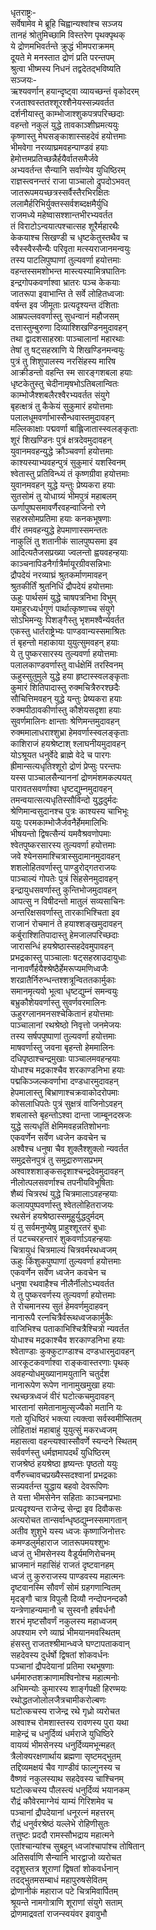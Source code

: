 धृतराष्ट्रः-  
सर्वेषामेव मे ब्रूहि चिह्वान्यश्वांश्च सञ्जय  
तानहं श्रोतुमिच्छामि विस्तरेण पृथक्पृथक्  
ये द्रोणमभिवर्तन्ते क्रुद्धं भीमपराक्रमम्  
दूयते मे मनस्तात द्रोणं प्रति परन्तपम्  
श्रुत्वा भीष्मस्य निधनं तद्वदेतद्भविष्यति  
सञ्जयः-  
ऋश्यवर्णान् हयान्दृष्ट्वा व्यायच्छन्तं वृकोदरम्  
रजताश्वस्ततश्शूरश्शैनेयस्सन्न्यवर्तत  
दर्शनीयास्तु काम्भोजाश्शुकपत्रपरिच्छदाः  
वहन्तो नकुलं युद्धे तावकाञ्शीघ्रमत्ययुः  
कृष्णास्तु मेघसङ्काशास्सहदेवं हयोत्तमाः  
भीमवेगा नरव्याघ्रमवहन्पाण्डवं हयाः  
हेमोत्तमप्रतिच्छन्नैर्हयैर्वातसमैर्जवे  
अभ्यवर्तन्त सैन्यानि सर्वाण्येव युधिष्ठिरम्  
राज्ञस्त्वनन्तरं राजा पाञ्चालो द्रुपदोऽभवत्  
जातरूपमयच्छत्रस्सर्वैस्तैरभिरक्षितः  
ललामैर्हरिभिर्युक्तस्सर्वशब्दक्षमैर्युधि  
राजमध्ये महेष्वासश्शान्तभीरभ्यवर्तत  
तं विराटोऽन्वयात्पश्चात्सह शूरैर्महारथैः  
केकयाश्च सिखण्डी च धृष्टकेतुस्तथैव च  
स्वैस्स्वैस्सैन्यैः परिवृता मत्स्यराजानमन्वयुः  
तस्य पाटलिपुष्पाणां तुल्यवर्णा हयोत्तमाः  
वहन्तस्समशोभन्त मास्त्यस्यामित्रघातिनः  
इन्द्रगोपकवर्णाश्वा भ्रातरः पञ्च केकयाः  
जातरूपा इवाभान्ति ते सर्वे लोहितध्वजाः  
वर्षन्त इव जीमूताः प्रत्यदृश्यन्त दंशिताः  
आम्रपल्लववर्णास्तु सुधन्वानं महौजसम्  
दत्तास्तुम्बुरुणा दिव्याश्शिखण्डिनमुदावहन्  
तथा द्वादशसाहस्राः पाञ्चालानां महारथाः  
तेषां तु षट्सहस्राणि ये शिखण्डिनमन्वयुः  
पुत्रं तु शिशुपालस्य नरसिंहस्य मारिष  
आक्रीडन्तो वहन्ति स्म सारङ्गशबला हयाः  
धृष्टकेतुस्तु चेदीनामृषभोऽतिबलान्वितः  
काम्भोजैश्शबलैरश्वैरभ्यवर्तत संयुगे  
बृहत्क्षत्रं तु कैकेयं सुकुमारं हयोत्तमाः  
पलालधूमवर्णाभास्सैन्धवास्तमुदावहन्  
मल्लिकाक्षाः पद्मवर्णा बाह्लिजातास्स्वलङ्कृताः  
शूरं शिखण्डिनः पुत्रं क्षत्रदेवमुदावहन्  
युवानमवहन्युद्धे क्रौञ्चवर्णा हयोत्तमाः  
काश्यस्याभ्यवहन्पुत्रं सुकुमारं यशस्विनम्  
श्वेतास्तु प्रतिविन्ध्यं तं कृष्णग्रीवा हयोत्तमाः  
युवानमवहन् युद्धे यन्तुः प्रेष्यकरा हयाः  
सुतसोमं तु योधाग्र्यं भीमपुत्रं महाबलम्  
ऊर्णापुष्पसमावर्णैरवहन्वाजिनो रणे  
सहस्रसोमप्रतिमा हयाः कनकभूषणाः  
वीरं तमवहन्युद्धे हेपमाणास्समन्ततः  
नाकुलिं तु शतानीकं सालपुष्पसमा इव  
आदित्यतैजसप्रख्या ज्वलन्तो ह्वयवहन्हयाः  
काञ्चनापिडनैर्गात्रैर्मायूरग्रीवसन्निभाः  
द्रौपदेयं नरव्याघ्रं श्रुतकर्माणमावहन्  
श्रुतकीर्तिं श्रुतनिधिं द्रौपदेयं हयोत्तमाः  
ऊहुः पार्थसमं युद्धे चाषपत्रनिभा विभुम्  
यमाहुरध्यर्धगुणं पार्थात्कृष्णाच्च संयुगे  
सोऽभिमन्युः पिशङ्गैस्तु भृशमश्वैर्न्यवर्तत  
एकस्तु धार्तराष्ट्रेभ्यः पाण्डवान्यस्समाश्रितः  
तं बृहन्तो महाकाया युयुत्सुमवहन् हयाः  
ये तु पुष्करसारस्य तुल्यवर्णा हयोत्तमाः  
पलालकाण्डवर्णास्तु वार्धक्षेमिं तरस्विनम्  
ऊहुस्सुतुमुले युद्धे हया हृष्टास्स्वलङ्कृताः  
कुमारं शितिपादास्तु रुक्मचित्रैरुरश्छदैः  
सौचित्तिमवहन् युद्धे यन्तुः प्रेष्यकरा हयाः  
रुक्मपीठावकीर्णास्तु कौशेयसदृशा हयाः  
सुवर्णमालिनः क्षान्ताः श्रेणिमन्तमुदावहन्  
रुक्ममालाधराश्शुभ्रा हेमवर्णास्स्वलङ्कृताः  
काशिराजं हयश्रेष्टाश् श्लाघनीयमुदावहन्  
योऽश्रूयत धनुर्वेदे ब्राह्मे वेदे च पारगः  
ह्रीमान्सत्यधृतिश्शूरो द्रोणं प्रेप्सुः परन्तपः  
यस्स पाञ्चालसैन्याननां द्रोणमंशमकल्पयत्  
पारावतसवर्णाश्वा धृष्टद्युम्नमुदावहन्  
तमन्वयात्सत्यधृतिस्सौविन्दो युद्धदुर्मदः  
श्रेणिमान्वसुदानश्च पुत्रः काश्यस्य चाभिभूः  
ययुः परमकाम्भोजैर्जवनैर्हेममालिभिः  
भीषयन्तो द्विषत्सैन्यं यमवैश्रवणोपमाः  
श्वेतपुष्करसारस्य तुल्यवर्णा हयोत्तमाः  
जवे श्येनसमाश्चित्रास्सुदामानमुदावहन्  
शशलोहितवर्णास्तु पाण्डुरोद्गतराजयः  
पाञ्चाल्यं गोपतेः पुत्रं सिंहसेनमुदावहन्  
इन्द्रायुधसवर्णास्तु कुन्तिभोजमुदावहन्  
आपत्सु न विषीदन्तो मातुलं सव्यसाचिनः  
अन्तरिक्षसवर्णास्तु तारकाभिश्चिता इव  
राजानं रोचमानं ते हयाश्शङ्खमुदावहन्  
कर्बुराश्शितिपादास्तु हेमजालपरिच्छदाः  
जारासन्धिं हयश्रेष्ठास्सहदेवमुपावहन्  
प्रभद्रकास्तु पाञ्चालाः षट्सहस्राउदायुधाः  
नानावर्णैर्हयैश्श्रेष्ठैर्हेमरूप्यमणिध्वजैः  
शरव्रातैर्निरुन्धन्तश्शत्रून्विततकार्मुकाः  
समानमृत्यवो भूत्वा धृष्टद्युम्नं समन्वयुः  
बभ्रुकौशेयवर्णास्तु सुवर्णवरमालिनः  
ऊहुरग्लानमनसश्चेकितानं हयोत्तमाः  
पाञ्चालानां रथश्रेष्ठो निवृत्तो जनमेजयः  
तस्य सर्षपपुष्पाणां तुल्यवर्णा हयोत्तमाः  
माषवर्णास्तु जवना बृहन्तो हेममालिनः  
दधिपृष्ठाश्चन्द्रमुखाः पाञ्चालमवहन्हयाः  
योधाश्च मद्रकाश्चैव शरकाण्डनिभा हयाः  
पद्मकिञ्जल्कवर्णाभा दण्डधारमुदावहन्  
हेपमालास्तु बिभ्राणाश्चक्रवाकोदरोपमाः  
कोसलाधिपतेः पुत्रं सुक्षत्रं वाजिनोऽवहन्  
शबलास्ते बृहन्तोऽश्वा दान्ता जाम्बूनदस्रजः  
युद्धे सत्यधृतिं क्षेमिमवहन्नतिशोभनाः  
एकवर्णेन सर्वेण ध्वजेन कवचेन च  
अश्वैश्च धनुषा चैव शुक्लैश्शुक्लो न्यवर्तत  
समुद्रसेनपुत्रं तु समुद्रारुणसप्रभम्  
अश्वाश्शशाङ्कसदृशाश्चन्द्रदेवमुदावहन्  
नीलोत्पलसवर्णाश्च तपनीयविभूषिताः  
शैब्यं चित्ररथं युद्धे चित्रमालाऽवहन्हयाः  
कलायपुष्पवर्णास्तु श्वेतलोहितराजयः  
रथसेनं हयश्रेष्ठास्समूहुर्युद्धदुर्मदम्  
यं तु सर्वमनुष्येषु प्राहुश्शूरतरं बुधाः  
तं पटच्चरहन्तारं शुकवर्णाऽवहन्हयाः  
चित्रायुधं चित्रमाल्यं चित्रवर्मरथध्वजम्  
ऊहुः किंशुकपुष्पाणां तुल्यवर्णा हयोत्तमाः  
एकवर्णेन सर्वेण ध्वजेन कवचेन च  
धनुषा रथवाहैश्च नीलैर्नीलोऽभ्यवर्तत  
ये तु पुष्करवर्णस्य तुल्यवर्णा हयोत्तमाः  
ते रोचमानस्य सुतं हेमवर्णमुदाहवन्  
नानारूपै रत्नचित्रैर्वरूथध्वजकार्मुकैः  
वाजिभिश्च पताकाभिश्चित्रैश्चित्रो न्यवर्तत  
योधाश्च मद्रकाश्चैव शरकाण्डनिभा हयाः  
श्वेताण्डाः कुक्कुटाण्डाश्च दण्डधारमुदावहन्  
आरकूटकवर्णाश्वा राङ्कवास्तरणाः पृथक्  
अवहन्योधमुख्यानामयुतानि चतुर्दश  
नानारूपेण रूपेण नानामुखमुखा हयाः  
रथच्छत्रध्वजं वीरं घटोत्कचमुदावहन्  
भारतानां समेतानामुत्सृज्यैको मतानि यः  
गतो युधिष्ठिरं भक्त्या त्यक्त्वा सर्वस्वमीप्सितम्  
लोहिताक्षं महाबाहुं युयुत्सुं मकरध्वजम्  
महासत्वा वहन्त्यश्वास्सौवर्णे स्यन्दने स्थितम्  
सर्ववर्णस्तु धर्मज्ञमापदर्थं युधिष्ठिरम्  
राजश्रेष्ठं हयश्रेष्ठा हृष्यन्तः पृष्ठतो ययुः  
वर्णैरुच्चावचप्रख्यैस्सदश्वानां प्रभद्रकाः  
सन्न्यवर्तन्त युद्धाय बहवो देवरूपिणः  
ते यत्ता भीमसेनेन सहिताः काञ्चनप्रभाः  
प्रत्यदृश्यन्त राजेन्द्र सेन्द्रा इव दिवौकसः  
अत्यरोचत तान्सर्वान्धृष्ठद्युम्नस्समागतान्  
अतीव शुशुभे यस्य ध्वजः कृष्णाजिनोत्तरः  
कमण्डलुर्महाराज जातरूपमयश्शुभः  
ध्वजं तु भीमसेनस्य वैडूर्यमणिरोचनम्  
भ्राजमानं महासिंहं राजतं दृष्टवानहम्  
ध्वजं तु कुरुराजस्य पाण्डवस्य महात्मनः  
दृष्टवानस्मि सौवर्णं सोमं ग्रहगणान्वितम्  
मृदङ्गौ चात्र विपुलौ दिव्यौ नन्दोपनन्दकौ  
यन्त्रेणाहन्यमानौ च सुस्वनौ हर्षवर्धनौ  
शरभं मृष्टसौवर्णं नकुलस्य महाध्वजम्  
अपश्याम रणे व्याघ्रं भीमयानमवस्थितम्  
हंसस्तु राजतश्श्रीमान्ध्वजे घण्टापताकवान्  
सहदेवस्य दुर्धर्षो द्विषतां शोकवर्धनः  
पञ्चानां द्रौपदेयानां प्रतिमा रथभूषणाः  
धर्ममारुतशक्राणामश्विनोश्च महात्मनोः  
अभिमन्योः कुमारस्य शार्ङ्गपक्षी हिरण्मयः  
रथोद्धतजोलोलजैत्रचामीकरोल्बणः  
घटोत्कचस्य राजेन्द्र रथे गृध्रो व्यरोचत  
अश्वाश्च रोमशास्तस्य रावणस्य पुरा यथा  
माहेन्द्रं च धनुर्दिव्यं धर्मराजे युधिष्ठिरे  
वायव्यं भीमसेनस्य धनुर्दिव्यमभून्महत्  
त्रैलोक्यरक्षणार्थाय ब्रह्मणा सृष्टमद्भुतम्  
तद्दिव्यमक्षयं चैव गाण्डीवं फाल्गुनस्य च  
वैष्णवं नकुलस्याथ सहदेवस्य चाश्चिनम्  
घटोत्कचस्य पौलस्त्यं धनुर्दिव्यं भयानकम्  
रौद्रं कौवेरमाग्नेयं याम्यं गिरिशमेव च  
पञ्चानां द्रौपदेयानां धनूरत्नं महत्तरम्  
रौद्रं धनुर्वरश्रेष्ठं यल्लेभे रोहिणीसुतः  
तत्तुष्टः प्रददौ रामस्सौभद्राय महात्मने  
एतांश्चान्यांश्च सुबहून् ध्वजांश्चापांश्च तोषितान्  
अतिसर्वाणि सैन्यानि भारद्वाजो व्यरोचत  
ददृशुस्तत्र शूराणां द्विषतां शोकवर्धनान्  
तदद्भुतमसम्बाधं महापुरुषसेवितम्  
द्रोणानीकं महाराज पटे चित्रमिवार्पितम्  
श्रूयन्ते नामगोत्राणि शूराणां संयुगे सताम्  
द्रोणमाद्रवतां राजन्स्वयंवर इवावुभौ  
